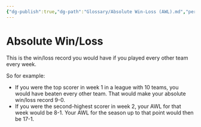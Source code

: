 ```yaml
---
{"dg-publish":true,"dg-path":"Glossary/Absolute Win-Loss (AWL).md","permalink":"/glossary/absolute-win-loss-awl/"}
---
```


# Absolute Win/Loss

This is the win/loss record you would have if you played every other team every week.

So for example:
- If you were the top scorer in week 1 in a league with 10 teams, you would have beaten every other team. That would make your absolute win/loss record 9-0.
- If you were the second-highest scorer in week 2, your AWL for that week would be 8-1. Your AWL for the season up to that point would then be 17-1.